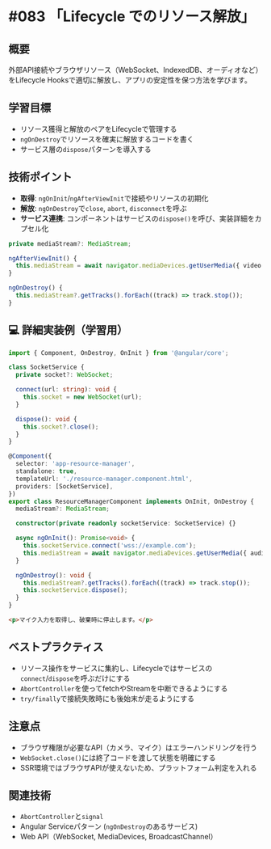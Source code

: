 # #083 「Lifecycle でのリソース解放」

## 概要
外部API接続やブラウザリソース（WebSocket、IndexedDB、オーディオなど）をLifecycle Hooksで適切に解放し、アプリの安定性を保つ方法を学びます。

## 学習目標
- リソース獲得と解放のペアをLifecycleで管理する
- `ngOnDestroy`でリソースを確実に解放するコードを書く
- サービス層の`dispose`パターンを導入する

## 技術ポイント
- **取得**: `ngOnInit`/`ngAfterViewInit`で接続やリソースの初期化
- **解放**: `ngOnDestroy`で`close`, `abort`, `disconnect`を呼ぶ
- **サービス連携**: コンポーネントはサービスの`dispose()`を呼び、実装詳細をカプセル化


```typescript
private mediaStream?: MediaStream;
```

```typescript
ngAfterViewInit() {
  this.mediaStream = await navigator.mediaDevices.getUserMedia({ video: true });
}
```

```typescript
ngOnDestroy() {
  this.mediaStream?.getTracks().forEach((track) => track.stop());
}
```

## 💻 詳細実装例（学習用）
```typescript
import { Component, OnDestroy, OnInit } from '@angular/core';

class SocketService {
  private socket?: WebSocket;

  connect(url: string): void {
    this.socket = new WebSocket(url);
  }

  dispose(): void {
    this.socket?.close();
  }
}

@Component({
  selector: 'app-resource-manager',
  standalone: true,
  templateUrl: './resource-manager.component.html',
  providers: [SocketService],
})
export class ResourceManagerComponent implements OnInit, OnDestroy {
  mediaStream?: MediaStream;

  constructor(private readonly socketService: SocketService) {}

  async ngOnInit(): Promise<void> {
    this.socketService.connect('wss://example.com');
    this.mediaStream = await navigator.mediaDevices.getUserMedia({ audio: true });
  }

  ngOnDestroy(): void {
    this.mediaStream?.getTracks().forEach((track) => track.stop());
    this.socketService.dispose();
  }
}
```

```html
<p>マイク入力を取得し、破棄時に停止します。</p>
```

## ベストプラクティス
- リソース操作をサービスに集約し、Lifecycleではサービスの`connect`/`dispose`を呼ぶだけにする
- `AbortController`を使ってfetchやStreamを中断できるようにする
- `try/finally`で接続失敗時にも後始末が走るようにする

## 注意点
- ブラウザ権限が必要なAPI（カメラ、マイク）はエラーハンドリングを行う
- `WebSocket.close()`には終了コードを渡して状態を明確にする
- SSR環境ではブラウザAPIが使えないため、プラットフォーム判定を入れる

## 関連技術
- `AbortController`と`signal`
- Angular Serviceパターン (`ngOnDestroy`のあるサービス)
- Web API（WebSocket, MediaDevices, BroadcastChannel）

